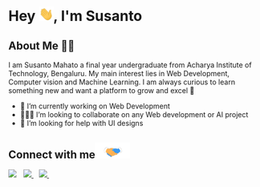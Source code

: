 # Hey <img src="https://github.com/nerdyspook/nerdyspook/blob/main/Assets/Hi.gif" width="29px">, I'm Susanto

<!--
**nerdyspook/nerdyspook** is a ✨ _special_ ✨ repository because its `README.md` (this file) appears on your GitHub profile.
-->

## About Me  👨‍🎓
I am Susanto Mahato a final year undergraduate from Acharya Institute of Technology, Bengaluru. My main interest lies in Web Development, Computer vision and Machine Learning. I am always curious to learn something new and want a platform to grow and excel  🚀

- 🔭 I’m currently working on Web Development
- 🧑‍🤝‍🧑 I’m looking to collaborate on any Web development or AI project
- 🤔 I’m looking for help with UI designs


## Connect with me<img src="https://github.com/nerdyspook/nerdyspook/blob/main/Assets/Handshake.gif" height="32px">
<a href="https://twitter.com/nerdyspook">
    <img width="30px" src="https://www.vectorlogo.zone/logos/twitter/twitter-official.svg">
</a>&ensp;
<a href="https://www.linkedin.com/in/susanto-mahato-761118168">
    <img width="30px" src="https://www.vectorlogo.zone/logos/linkedin/linkedin-icon.svg">
</a>&ensp;
<a href="mailto:sushantomahato1@gmail.com">
  <img align="left" width="30px" src="https://www.vectorlogo.zone/logos/gmail/gmail-icon.svg" />
</a>
